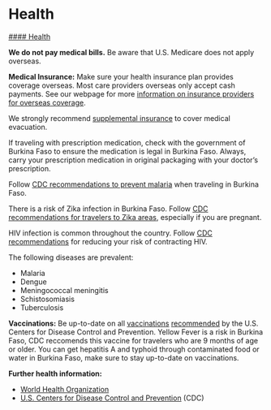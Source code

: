 # Health

[#### Health](javascript:void(0); "Health")

**We do not pay medical bills.** Be aware that U.S. Medicare does not apply overseas.

**Medical Insurance:** Make sure your health insurance plan provides coverage overseas. Most care providers overseas only accept cash payments. See our webpage for more [information on insurance providers for overseas coverage](http://travel.state.gov/content/passports/en/go/health/insurance-providers.html).

We strongly recommend [supplemental insurance](http://travel.state.gov/content/passports/english/go/health/insurance-providers.html) to cover medical evacuation.

If traveling with prescription medication, check with the government of Burkina Faso to ensure the medication is legal in Burkina Faso. Always, carry your prescription medication in original packaging with your doctor’s prescription.

Follow [CDC recommendations to prevent malaria](https://www.cdc.gov/malaria/travelers/index.html) when traveling in Burkina Faso.

There is a risk of Zika infection in Burkina Faso. Follow [CDC recommendations for travelers to Zika areas](https://www.cdc.gov/zika/pregnancy/index.html), especially if you are pregnant.

HIV infection is common throughout the country. Follow [CDC recommendations](https://www.cdc.gov/hiv/) for reducing your risk of contracting HIV.

The following diseases are prevalent:

* Malaria
* Dengue
* Meningococcal meningitis
* Schistosomiasis
* Tuberculosis

**Vaccinations:** Be up-to-date on all [vaccinations](http://wwwnc.cdc.gov/travel/page/vaccinations.htm) [recommended](http://wwwnc.cdc.gov/travel/page/vaccinations.htm) by the U.S. Centers for Disease Control and Prevention. Yellow Fever is a risk in Burkina Faso, CDC reccomends this vaccine for travelers who are 9 months of age or older. You can get hepatitis A and typhoid through contaminated food or water in Burkina Faso, make sure to stay up-to-date on vaccinations.

**Further health information:**

* [World Health Organization](https://www.who.int/countries/)
* [U.S. Centers for Disease Control and Prevention](http://wwwnc.cdc.gov/travel/) (CDC)